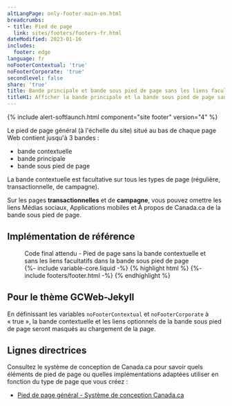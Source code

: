 ```yaml
---
altLangPage: only-footer-main-en.html
breadcrumbs:
- title: Pied de page
  link: sites/footers/footers-fr.html
dateModified: 2023-01-16
includes:
  footer: edge
language: fr
noFooterContextual: 'true'
noFooterCorporate: 'true'
secondlevel: false
share: 'true'
title: Bande principale et bande sous pied de page sans les liens facultatifs
titleH1: Afficher la bande principale et la bande sous pied de page sans les liens facultatifs
---
```

<div class="wb-prettify all-pre hide"></div>

{% include alert-softlaunch.html component="site footer" version="4" %}

Le pied de page général (à l'échelle du site) situé au bas de chaque page Web contient jusqu'à 3 bandes&nbsp;:
* bande contextuelle
* bande principale
* bande sous pied de page

La bande contextuelle est facultative sur tous les types de page (régulière, transactionnelle, de campagne).

Sur les pages **transactionnelles** et de **campagne**, vous pouvez omettre les liens Médias sociaux, Applications mobiles et À propos de Canada.ca de la bande sous pied de page.

## Implémentation de référence
<figure>
  <figcaption class="h3">Code final attendu - Pied de page sans la bande contextuelle et sans les liens facultatifs dans la bande sous pied de page</figcaption>
{%- include variable-core.liquid -%}
{% highlight html %}
	{%- include footers/footer.html -%}
{% endhighlight %}
</figure>

## Pour le thème GCWeb-Jekyll
En définissant les variables `noFooterContextual` et `noFooterCorporate` à «&nbsp;true&nbsp;», la bande contextuelle et les liens optionnels de la bande sous pied de page seront masqués au chargement de la page.

## Lignes directrices
Consultez le système de conception de Canada.ca pour savoir quels éléments de pied de page ou quelles implémentations adaptées utiliser en fonction du type de page que vous créez&nbsp;:
* [Pied de page général - Système de conception Canada.ca](https://conception.canada.ca/configurations-conception-communes/pied-page.html)